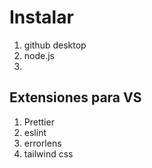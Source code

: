 # Instalar 

1. github desktop
2. node.js
3. 
## Extensiones para VS
1. Prettier
2. eslint
3. errorlens
4. tailwind css


